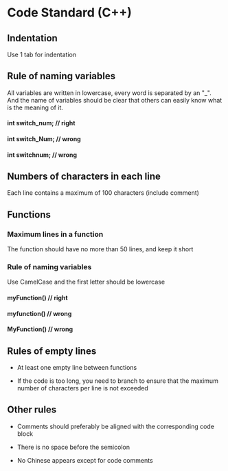 # Code Standard (C++)
## Indentation
Use 1 tab for indentation
## Rule of naming variables
All variables are written in lowercase, every word is separated by an "_". And the name of variables should be clear that others can easily know what is the meaning of it.
#### int switch_num; // right
#### int switch_Num; // wrong
#### int switchnum;  // wrong
## Numbers of characters in each line
Each line contains a maximum of 100 characters (include comment)
## Functions
### Maximum lines in a function
The function should have no more than 50 lines, and keep it short
### Rule of naming variables
Use CamelCase and the first letter should be lowercase
#### myFunction() // right
#### myfunction() // wrong
#### MyFunction() // wrong
## Rules of empty lines
* At least one empty line between functions
+ If the code is too long, you need to branch to ensure that the maximum number of characters per line is not exceeded
## Other rules
* Comments should preferably be aligned with the corresponding code block
+ There is no space before the semicolon
- No Chinese appears except for code comments
